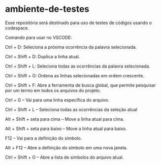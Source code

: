 # ambiente-de-testes
Esse repositória será destinado para uso de testes de códigos usando o codespace.

Comando para usar no VSCODE:

Ctrl + D: Seleciona a próxima ocorrência da palavra selecionada.

Ctrl + Shift + D: Duplica a linha atual.

Ctrl + Shift + L: Seleciona todas as ocorrências da palavra selecionada.

Ctrl + Shift + O: Ordena as linhas selecionadas em ordem crescente.

Ctrl + Shift + F: Abre a ferramenta de busca global, que permite pesquisar por um termo em todos os arquivos do projeto.

Ctrl + G – Vai para uma linha específica do arquivo.

Ctrl + Shift + L – Seleciona todas as ocorrências da seleção atual

Alt + Shift + seta para cima – Move a linha atual para cima.

Alt + Shift + seta para baixo – Move a linha atual para baixo.

F12 – Vai para a definição do símbolo.

Alt + F12 – Abre a definição do símbolo em uma nova janela.

Ctrl + Shift + O – Abre a lista de símbolos do arquivo atual.
